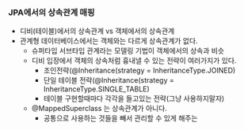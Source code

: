 ### JPA에서의 상속관계 매핑
- 디비(테이블)에서의 상속관계 vs 객체에서의 상속관계
- 관계형 데이터베이스에서는 객체와는 다르게 상속관계가 없다.
  - 슈퍼타입 서브타입 관계라는 모델링 기법이 객체에서의 상속과 비슷
  - 디비 입장에서 객체의 상속처럼 흉내낼 수 있는 전략이 여러가지가 있다.
    - 조인전략(@Inheritance(strategy = InheritanceType.JOINED)
    - 단일 테이블 전략(@Inheritance(strategy = InheritanceType.SINGLE_TABLE)
    - 테이블 구현할때마다 각각을 들고있는 전략(그냥 사용하지말자)
  - @MappedSuperclass 는 상속관계가 아니다.
    - 공통으로 사용하는 것들을 빼서 관리할 수 있게 해주는  
